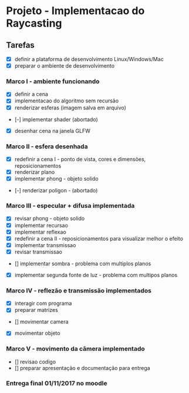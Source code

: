 # Projeto  - Implementacao do Raycasting
## Tarefas
- [x] definir a plataforma de desenvolvimento Linux/Windows/Mac
- [x] preparar o ambiente de desenvolvimento
### Marco I - ambiente funcionando

- [x] definir a cena
- [x] implementacao do algoritmo sem recursão
- [x] renderizar esferas (imagem salva em arquivo)
- [-] implementar shader (abortado)
- [x] desenhar cena na janela GLFW
### Marco II - esfera desenhada
- [x] redefinir a cena I - ponto de vista, cores e dimensões, reposicionamentos
- [x] renderizar plano
- [x] implementar phong - objeto solido
- [-] renderizar poligon - (abortado)
### Marco III - especular + difusa implementada
- [x] revisar phong - objeto solido
- [x] implementar recursao
- [x] implementar reflexao
- [x] redefinir a cena II - reposicionamentos para visualizar melhor o efeito 
- [x] implementar transmissao
- [x] revisar transmissao
- [] implementar sombra - problema com multiplos planos
- [x] implementar segunda fonte de luz - problema com multipos planos
### Marco IV - reflezão e transmissão implementados
- [x] interagir com programa
- [x] preparar matrizes
- [] movimentar camera
- [x] movimentar objeto
### Marco V - movimento da câmera implementado
- [] revisao codigo
- [] preparar apresentação e documentação para entrega
### Entrega final 01/11/2017 no moodle
